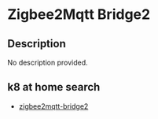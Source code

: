 # Zigbee2Mqtt Bridge2

## Description

No description provided.

## k8 at home search

- [zigbee2mqtt-bridge2](https://nanne.dev/k8s-at-home-search/#/zigbee2mqtt-bridge2)

